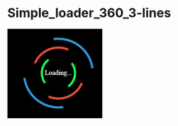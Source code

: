 # Simple_loader_360_3-lines

<p><img align="cente" src="https://github.com/Dzabol/Simple_loader_360_3-lines/blob/main/loader-360.gif?raw=true"/></P>
